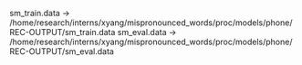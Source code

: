 sm_train.data ->  /home/research/interns/xyang/mispronounced_words/proc/models/phone/REC-OUTPUT/sm_train.data
sm_eval.data ->  /home/research/interns/xyang/mispronounced_words/proc/models/phone/REC-OUTPUT/sm_eval.data

